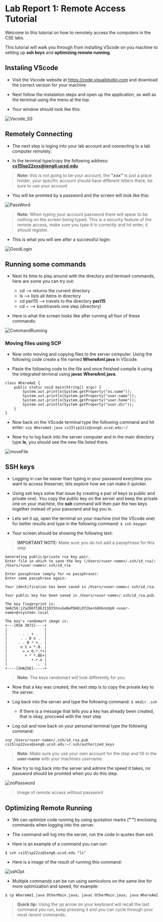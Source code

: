 # Lab Report 1: Remote Access Tutorial
Welcome to this tutorial on how to remotely access the computers in the CSE labs.

This tutorial will walk you through from installing VScode on you machine to setting up
**ssh keys** and **optimizing remote running**.

## Instaling VScode
* Visit the Vscode website at https://code.visualstudio.com and download the correct version for your machine

* Next follow the instalation steps and open up the application, as well as the terminal using the menu at the top.

* Your window should look like this:

![Vscode_SS](https://github.com/peds24/cse15l-lab-reports/blob/971af39a369df603a1735834e6300f77ad8ecfd0/VScode_ss.png)

## Remotely Connecting
* The next step is loging into your lab account and connecting to a lab computer remotely.

* In the terminal type/copy the following address: **cs15lsp22xxx@ieng6.ucsd.edu**

> **Note:** this is not going to be your account, the **"xxx"** is just a place holder, your specific account should have different letters there, be sure to use your account

* You will be promted by a password and the screen will look like this:

![PassWord](https://github.com/peds24/cse15l-lab-reports/blob/bc2f428f33dc863b976872d2faf8de818689301e/password.png)

> **Note:** When typing your account password there will apear to be nothing on the screen being typed. This is a security feature of the remote access, make sure you type it in correctly and hit enter, it should register.

* This is what you will see after a successful login:

![GoodLogin](https://github.com/peds24/cse15l-lab-reports/blob/bc2f428f33dc863b976872d2faf8de818689301e/login_good.png)

## Running some commands
* Next its time to play around with the directory and termianl commands, here are some you can try out:
    * cd --> returns the current directory
    * ls --> lists all items in directory
    * cd perl15 --> travels to the directory **perl15**
    * cd ~ --> backtravels one step (directory)

* Here is what the screen looks like after running all four of these commands:

![CommandRunning](https://github.com/peds24/cse15l-lab-reports/blob/bc2f428f33dc863b976872d2faf8de818689301e/command_running.png)

### Moving files using SCP
* Now onto moving and copying files to the server computer. Using the following code create a file named
**WhereAmI.java** in VScode.

* Paste the following code to the file and once finished compile it using the integrated terminal using **javac WhereAmI.java**.

```
class WhereAmI {
    public static void main(String[] args) {
        System.out.println(System.getProperty("os.name"));
        System.out.println(System.getProperty("user.name"));
        System.out.println(System.getProperty("user.home"));
        System.out.println(System.getProperty("user.dir"));
    }
}
```
* Now back on the VScode terminal type the following command and hit enter:
`scp WhereAmI.java cs15lsp22zz@ieng6.ucsd.edu:~/`

* Now try to log back into the server computer and in the main directory type **ls**, you should see the new file listed there.

![moveFile](https://github.com/peds24/cse15l-lab-reports/blob/bc2f428f33dc863b976872d2faf8de818689301e/moveFile.png)

## SSH keys
* Logging in can be easier than typing in your password everytime you want to access theserver, lets explore how we can make it quicker.

* Using ssh keys solve that issue by creating a pair of keys (a public and private one). You copy the public key on the server and keep the private one on your machine, the **ssh** command will then pair the two keys together instead of your passowrd and log you in.

* Lets set it up, open the terminal on your machine (not the VScode one) for better results and type in the following command: `$ ssh-keygen`

* Your screen should be showing the following text:

> **IMPORTANT NOTE:** Make sure you do not add a passphrase for this step

```
Generating public/private rsa key pair.
Enter file in which to save the key (/Users/<user-name>/.ssh/id_rsa): /Users/<user-name>/.ssh/id_rsa

Enter passphrase (empty for no passphrase): 
Enter same passphrase again: 

Your identification has been saved in /Users/<user-name>/.ssh/id_rsa.

Your public key has been saved in /Users/<user-name>/.ssh/id_rsa.pub.

The key fingerprint is:
SHA256:jZaZH6fI8E2I1D35hnvGeBePQ4ELOf2Ge+G0XknoXp0 <user-name>@<system>.local

The key's randomart image is:
+---[RSA 3072]----+
|                 |
|       . . + .   |
|      . . B o .  |
|     . . B * +.. |
|      o S = *.B. |
|       = = O.*.*+|
|        + * *.BE+|
|           +.+.o |
|             ..  |
+----[SHA256]-----+
```
> **Note:** The keys randomart will look differently for you

* Now that a key was created, the next step is to copy the private key to the server.

* Log back into the server and type the following command: `$ mkdir .ssh`
    * If there is a message that tells you a key has already been created, that is okay, procceed with the next step

* Log out and now back on your personal terminal type the following command:
```
scp /Users/<user-name>/.ssh/id_rsa.pub cs15lsp22xxx@ieng6.ucsd.edu:~/.ssh/authorized_keys
```
> **Note:** Make sure you use your own account for the step and fill in the **user-name** with your machines username.

* Now try to log back into the server and admire the speed it takes, no password should be promted when you do this step.

![noPassword](https://github.com/peds24/cse15l-lab-reports/blob/bc2f428f33dc863b976872d2faf8de818689301e/noPassword.png)
> Image of remote access without password

## Optimizing Remote Running
* We can optimize code running by using quotation marks (**" "**) enclosing commands when logging into the server.

* The command will log into the server, run the code in quotes then exit.

* Here is an example of a command you can run:

`$ ssh cs15lsp22zz@ieng6.ucsd.edu "ls"`

* Here is a image of the result of running this command:

![sshOpt](https://github.com/peds24/cse15l-lab-reports/blob/bc2f428f33dc863b976872d2faf8de818689301e/sshOpt.png)

* Multiple commands can be run using semicolons on the same line for more optimization and speed, for example: 

`$ cp WhereAmI.java OtherMain.java; javac OtherMain.java; java WhereAmI `

> **Quick tip:** Using the up arrow on your keyboard will recall the last command you run, keep pressing it and you can cycle through your most recent commands. 


